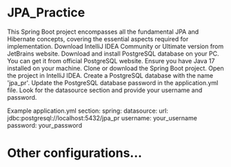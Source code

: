 # JPA_Practice
This Spring Boot project encompasses all the fundamental JPA and Hibernate concepts, covering the essential aspects required for implementation.
Download IntelliJ IDEA Community or Ultimate version from JetBrains website.
Download and install PostgreSQL database on your PC. You can get it from official PostgreSQL website.
Ensure you have Java 17 installed on your machine.
Clone or download the Spring Boot project.
Open the project in IntelliJ IDEA.
Create a PostgreSQL database with the name 'jpa_pr'.
Update the PostgreSQL database password in the application.yml file. Look for the datasource section and provide your username and password.

Example application.yml section:
spring:
  datasource:
    url: jdbc:postgresql://localhost:5432/jpa_pr
    username: your_username
    password: your_password
  # Other configurations...
